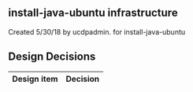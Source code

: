 ## install-java-ubuntu infrastructure

Created 5/30/18 by ucdpadmin. for install-java-ubuntu


## Design Decisions
| Design item                | Decision|
| :----------------------------------- | :--------------------------------------------------------------------------------|
